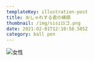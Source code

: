 ```yaml
---
templateKey: illustration-post
title: おしゃれする君の横顔
thumbnail: /img/sisiロゴ.png
date: 2021-02-01T12:10:58.505Z
category: ball pen
---
```

![女性](/img/esk6bqlu4aastfu.jpg "おしゃれする君の横顔")
